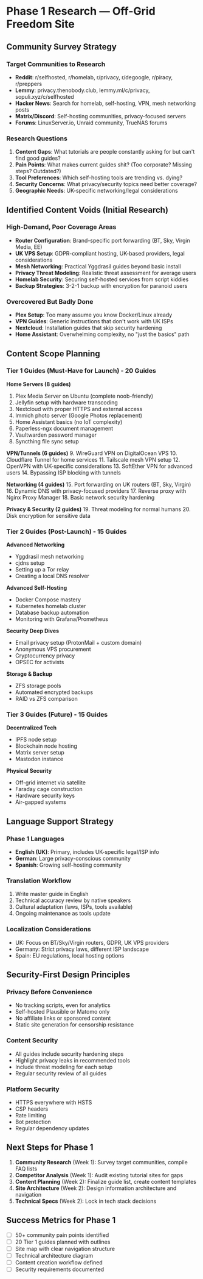 # Phase 1 Research — Off-Grid Freedom Site

## Community Survey Strategy

### Target Communities to Research
- **Reddit**: r/selfhosted, r/homelab, r/privacy, r/degoogle, r/piracy, r/preppers
- **Lemmy**: privacy.thenobody.club, lemmy.ml/c/privacy, sopuli.xyz/c/selfhosted
- **Hacker News**: Search for homelab, self-hosting, VPN, mesh networking posts
- **Matrix/Discord**: Self-hosting communities, privacy-focused servers
- **Forums**: LinuxServer.io, Unraid community, TrueNAS forums

### Research Questions
1. **Content Gaps**: What tutorials are people constantly asking for but can't find good guides?
2. **Pain Points**: What makes current guides shit? (Too corporate? Missing steps? Outdated?)
3. **Tool Preferences**: Which self-hosting tools are trending vs. dying?
4. **Security Concerns**: What privacy/security topics need better coverage?
5. **Geographic Needs**: UK-specific networking/legal considerations

## Identified Content Voids (Initial Research)

### High-Demand, Poor Coverage Areas
- **Router Configuration**: Brand-specific port forwarding (BT, Sky, Virgin Media, EE)
- **UK VPS Setup**: GDPR-compliant hosting, UK-based providers, legal considerations
- **Mesh Networking**: Practical Yggdrasil guides beyond basic install
- **Privacy Threat Modeling**: Realistic threat assessment for average users
- **Homelab Security**: Securing self-hosted services from script kiddies
- **Backup Strategies**: 3-2-1 backup with encryption for paranoid users

### Overcovered But Badly Done
- **Plex Setup**: Too many assume you know Docker/Linux already
- **VPN Guides**: Generic instructions that don't work with UK ISPs
- **Nextcloud**: Installation guides that skip security hardening
- **Home Assistant**: Overwhelming complexity, no "just the basics" path

## Content Scope Planning

### Tier 1 Guides (Must-Have for Launch) - 20 Guides
**Home Servers (8 guides)**
1. Plex Media Server on Ubuntu (complete noob-friendly)
2. Jellyfin setup with hardware transcoding
3. Nextcloud with proper HTTPS and external access
4. Immich photo server (Google Photos replacement)
5. Home Assistant basics (no IoT complexity)
6. Paperless-ngx document management
7. Vaultwarden password manager
8. Syncthing file sync setup

**VPN/Tunnels (6 guides)**
9. WireGuard VPN on DigitalOcean VPS
10. Cloudflare Tunnel for home services
11. Tailscale mesh VPN setup
12. OpenVPN with UK-specific considerations
13. SoftEther VPN for advanced users
14. Bypassing ISP blocking with tunnels

**Networking (4 guides)**
15. Port forwarding on UK routers (BT, Sky, Virgin)
16. Dynamic DNS with privacy-focused providers
17. Reverse proxy with Nginx Proxy Manager
18. Basic network security hardening

**Privacy & Security (2 guides)**
19. Threat modeling for normal humans
20. Disk encryption for sensitive data

### Tier 2 Guides (Post-Launch) - 15 Guides
**Advanced Networking**
- Yggdrasil mesh networking
- cjdns setup
- Setting up a Tor relay
- Creating a local DNS resolver

**Advanced Self-Hosting**
- Docker Compose mastery
- Kubernetes homelab cluster
- Database backup automation
- Monitoring with Grafana/Prometheus

**Security Deep Dives**
- Email privacy setup (ProtonMail + custom domain)
- Anonymous VPS procurement
- Cryptocurrency privacy
- OPSEC for activists

**Storage & Backup**
- ZFS storage pools
- Automated encrypted backups
- RAID vs ZFS comparison

### Tier 3 Guides (Future) - 15 Guides
**Decentralized Tech**
- IPFS node setup
- Blockchain node hosting
- Matrix server setup
- Mastodon instance

**Physical Security**
- Off-grid internet via satellite
- Faraday cage construction
- Hardware security keys
- Air-gapped systems

## Language Support Strategy

### Phase 1 Languages
- **English (UK)**: Primary, includes UK-specific legal/ISP info
- **German**: Large privacy-conscious community
- **Spanish**: Growing self-hosting community

### Translation Workflow
1. Write master guide in English
2. Technical accuracy review by native speakers
3. Cultural adaptation (laws, ISPs, tools available)
4. Ongoing maintenance as tools update

### Localization Considerations
- UK: Focus on BT/Sky/Virgin routers, GDPR, UK VPS providers
- Germany: Strict privacy laws, different ISP landscape
- Spain: EU regulations, local hosting options

## Security-First Design Principles

### Privacy Before Convenience
- No tracking scripts, even for analytics
- Self-hosted Plausible or Matomo only
- No affiliate links or sponsored content
- Static site generation for censorship resistance

### Content Security
- All guides include security hardening steps
- Highlight privacy leaks in recommended tools
- Include threat modeling for each setup
- Regular security review of all guides

### Platform Security
- HTTPS everywhere with HSTS
- CSP headers
- Rate limiting
- Bot protection
- Regular dependency updates

## Next Steps for Phase 1
1. **Community Research** (Week 1): Survey target communities, compile FAQ lists
2. **Competitor Analysis** (Week 1): Audit existing tutorial sites for gaps
3. **Content Planning** (Week 2): Finalize guide list, create content templates
4. **Site Architecture** (Week 2): Design information architecture and navigation
5. **Technical Specs** (Week 2): Lock in tech stack decisions

## Success Metrics for Phase 1
- [ ] 50+ community pain points identified
- [ ] 20 Tier 1 guides planned with outlines
- [ ] Site map with clear navigation structure
- [ ] Technical architecture diagram
- [ ] Content creation workflow defined
- [ ] Security requirements documented
